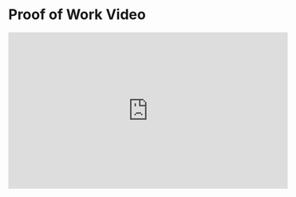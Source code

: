 # Proof of Work Video

<iframe width="560" height="315" src="https://www.youtube.com/embed/qcz_Dr_lRL8?rel=0" frameborder="0" allow="autoplay; encrypted-media" allowfullscreen></iframe>
